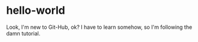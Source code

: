 # hello-world
Look, I'm new to Git-Hub, ok?
I have to learn somehow,
so I'm following the damn tutorial.
